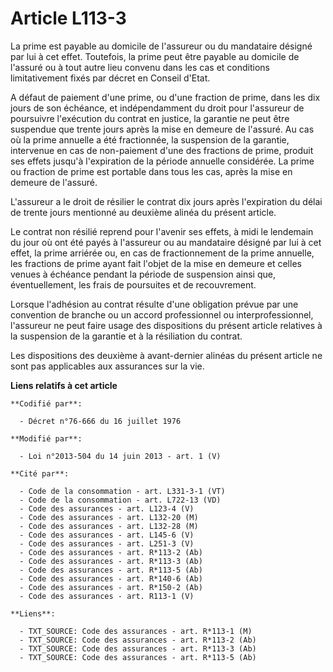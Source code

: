 # Article L113-3

La prime est payable au domicile de l'assureur ou du mandataire désigné par lui à cet effet. Toutefois, la prime peut être
payable au domicile de l'assuré ou à tout autre lieu convenu dans les cas et conditions limitativement fixés par décret en
Conseil d'Etat.

A défaut de paiement d'une prime, ou d'une fraction de prime, dans les dix jours de son échéance, et indépendamment du droit
pour l'assureur de poursuivre l'exécution du contrat en justice, la garantie ne peut être suspendue que trente jours après la
mise en demeure de l'assuré. Au cas où la prime annuelle a été fractionnée, la suspension de la garantie, intervenue en cas
de non-paiement d'une des fractions de prime, produit ses effets jusqu'à l'expiration de la période annuelle considérée. La
prime ou fraction de prime est portable dans tous les cas, après la mise en demeure de l'assuré.

L'assureur a le droit de résilier le contrat dix jours après l'expiration du délai de trente jours mentionné au deuxième
alinéa du présent article.

Le contrat non résilié reprend pour l'avenir ses effets, à midi le lendemain du jour où ont été payés à l'assureur ou au
mandataire désigné par lui à cet effet, la prime arriérée ou, en cas de fractionnement de la prime annuelle, les fractions de
prime ayant fait l'objet de la mise en demeure et celles venues à échéance pendant la période de suspension ainsi que,
éventuellement, les frais de poursuites et de recouvrement.

Lorsque l'adhésion au contrat résulte d'une obligation prévue par une convention de branche ou un accord professionnel ou
interprofessionnel, l'assureur ne peut faire usage des dispositions du présent article relatives à la suspension de la
garantie et à la résiliation du contrat. 

Les dispositions des deuxième à avant-dernier alinéas  du présent article ne sont pas applicables aux assurances sur la vie.

**Liens relatifs à cet article**

	**Codifié par**:

	  - Décret n°76-666 du 16 juillet 1976

	**Modifié par**:

	  - Loi n°2013-504 du 14 juin 2013 - art. 1 (V)

	**Cité par**:

	  - Code de la consommation - art. L331-3-1 (VT)
	  - Code de la consommation - art. L722-13 (VD)
	  - Code des assurances - art. L123-4 (V)
	  - Code des assurances - art. L132-20 (M)
	  - Code des assurances - art. L132-28 (M)
	  - Code des assurances - art. L145-6 (V)
	  - Code des assurances - art. L251-3 (V)
	  - Code des assurances - art. R*113-2 (Ab)
	  - Code des assurances - art. R*113-3 (Ab)
	  - Code des assurances - art. R*113-5 (Ab)
	  - Code des assurances - art. R*140-6 (Ab)
	  - Code des assurances - art. R*150-2 (Ab)
	  - Code des assurances - art. R113-1 (V)

	**Liens**:

	  - TXT_SOURCE: Code des assurances - art. R*113-1 (M)
	  - TXT_SOURCE: Code des assurances - art. R*113-2 (Ab)
	  - TXT_SOURCE: Code des assurances - art. R*113-3 (Ab)
	  - TXT_SOURCE: Code des assurances - art. R*113-5 (Ab)
